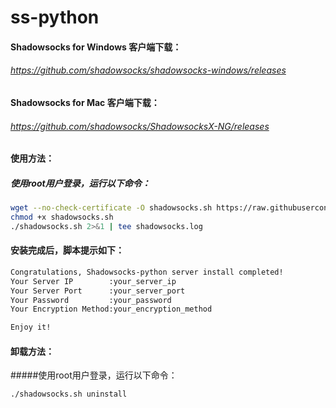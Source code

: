 # ss-python
#### Shadowsocks for Windows 客户端下载：
###### https://github.com/shadowsocks/shadowsocks-windows/releases

#### Shadowsocks for Mac 客户端下载：
###### https://github.com/shadowsocks/ShadowsocksX-NG/releases


#### 使用方法：
##### 使用root用户登录，运行以下命令：
```sh
wget --no-check-certificate -O shadowsocks.sh https://raw.githubusercontent.com/tuntron/ss-python/master/shadowsocks.sh
chmod +x shadowsocks.sh
./shadowsocks.sh 2>&1 | tee shadowsocks.log
```
#### 安装完成后，脚本提示如下：
```sh
Congratulations, Shadowsocks-python server install completed!
Your Server IP        :your_server_ip
Your Server Port      :your_server_port
Your Password         :your_password
Your Encryption Method:your_encryption_method

Enjoy it!
```
#### 卸载方法：
#####使用root用户登录，运行以下命令：
```sh
./shadowsocks.sh uninstall
```
